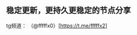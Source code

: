 稳定更新，更持久更稳定的节点分享
------------------------------------------------------------

tg频道： （@fffffx0）[https://t.me/fffffx2]
